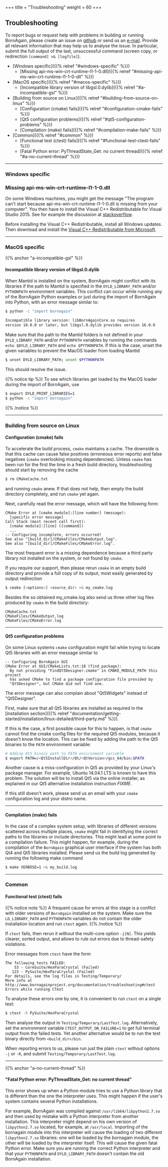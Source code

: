 +++
title = "Troubleshooting"
weight = 60
+++

## Troubleshooting

To report bugs or request help with problems in building or running BornAgain,
please create an issue on [github](https://github.com/scgmlz/BornAgain) or send us an [e-mail](mailto:contact@bornagainproject.org). Provide all relevant information that may help us to analyse the issue. In particular, submit the full output of the last, unsuccessful command (screen copy, or redirection `[command] >& [logfile]`).

* [Windows specific]({{% relref "#windows-specific" %}})
  * [Missing api-ms-win-crt-runtime-l1-1-0.dll]({{% relref "#missing-api-ms-win-crt-runtime-l1-1-0-dll" %}})
* [MacOS specific]({{% relref "#macos-specific" %}})
  * [Incompatible library version of libgsl.0.dylib]({{% relref "#a-incompatible-gsl" %}})
* [Building from source on Linux]({{% relref "#building-from-source-on-linux" %}})
  * [Configuration (cmake) fails]({{% relref "#configuration-cmake-fails" %}})
  * [Qt5 configuration problems]({{% relref "#qt5-configuration-problems" %}})
  * [Compilation (make) fails]({{% relref "#compilation-make-fails" %}})
* [Common]({{% relref "#common" %}})
  * [Functional test (ctest) fails]({{% relref "#functional-test-ctest-fails" %}})
  * [Fatal Python error: PyThreadState_Get: no current thread]({{% relref "#a-no-current-thread" %}})

<hr>

### Windows specific

### Missing api-ms-win-crt-runtime-l1-1-0.dll

On some Windows machines, you might get the message "The program can't start because api-ms-win-crt-runtime-l1-1-0.dll is missing from your computer". You then have to install the Visual C++ Redistributable for Visual Studio 2015. See for example the discussion at [stackoverflow](http://stackoverflow.com/questions/33265663/api-ms-win-crt-runtime-l1-1-0-dll-is-missing-when-open-office-file).

Before installing the Visual C++ Redistributable, install all Windows updates. Then download and install the [Visual C++ Redistributable from Microsoft](https://www.microsoft.com/en-us/download/details.aspx?id=48145).

<hr>

### MacOS specific

{{% anchor "a-incompatible-gsl" %}}
#### Incompatible library version of libgsl.0.dylib

When Mantid is installed on the system, BornAgain might conflict with its libraries if the path to Mantid is specified in the `DYLD_LIBRARY_PATH` and/or `PYTHONPATH` environment variables. This conflict can occur while running any of the BornAgain Python examples or just during the import of BornAgain into Python, with an error message similar to:

```bash
$ python -c "import bornagain"
 
Incompatible library version: libBornAgainCore.so requires
version 18.0.0 or later, but libgsl.0.dylib provides version 16.0.0
```

Make sure that the path to the Mantid folders is not defined in your `DYLD_LIBRARY_PATH` and/or `PYTHONPATH` variables by running the commands `echo $DYLD_LIBRARY_PATH` and `echo $PYTHONPATH`. If this is the case, unset the given variables to prevent the MacOS loader from loading Mantid

```bash
$ unset DYLD_LIBRARY_PATH; unset $PYTHONPATH
```

This should resolve the issue.

{{% notice tip %}}
To see which libraries get loaded by the MacOS loader during the import of BornAgain, use

```bash
$ export DYLD_PRINT_LIBRARIES=1
$ python -c "import bornagain"
```
{{% /notice %}}

<hr>

### Building from source on Linux

#### Configuration (cmake) fails

To accelerate the build process, `cmake` maintains a cache. The downside is that this cache can cause false positives (erroneous error reports) and false negatives (`cmake` overlooking missing dependencies). Unless `cmake` has been run for the first the time in a fresh build directory, troubleshooting should start by removing the cache

```bash
$ rm CMakeCache.txt
```

and running `cmake` anew. If that does not help, then empty the build directory completely, and run `cmake` yet again.

Next, carefully read the error message, which will have the following form:

```
CMake Error at [cmake module]:[line number] (message):
  [specific error message]
Call Stack (most recent call first):
  [cmake module]:[line] ([command])
  ...
-- Configuring incomplete, errors occurred!
See also "[build_dir]/CMakeFiles/CMakeOutput.log".
See also "[build_dir]/CMakeFiles/CMakeError.log".
```

The most frequent error is a missing dependence because a third party library not installed on the system, or not found by `cmake`.

If you require our support, then please rerun `cmake` in an empty build directory and provide a full copy of its output, most easily generated by output redirection

```bash
$ cmake [<options>] <source_dir> >& my_cmake.log
```

Besides the so obtained my_cmake.log also send us three other log files produced by `cmake` in the build directory:

```
CMakeCache.txt
CMakeFiles/CMakeOutput.log
CMakeFiles/CMakeError.log
```

<hr>

#### Qt5 configuration problems

On some Linux systems `cmake` configuration might fail while trying to locate Qt5 libraries with an error message similar to

```
-- Configuring BornAgain GUI
CMake Error at GUI/CMakeLists.txt:18 (find_package):
  By not providing "FindQt5Designer.cmake" in CMAKE_MODULE_PATH this project
  has asked CMake to find a package configuration file provided by
  "Qt5Designer", but CMake did not find one.
```

The error message can also complain about "Qt5Widgets" instead of "Qt5Designer".

First, make sure that all Qt5 libraries are installed as required in the [installation section]({{% relref "documentation/getting-started/installation/linux-detailed/third-party.md" %}}).

If this is the case, a first possible cause for this to happen, is that `cmake` cannot find the cmake config files for the required Qt5 modules, because it doesn't know the location. This can be fixed by adding the path to the Qt5 binaries to the `PATH` environment variable:

```bash
# Adding Qt5 binary path to PATH environment variable
$ export PATH=/<Qt5InstallDir>/Qt/<QtVersion>/gcc_64/bin:$PATH
```

Another cause is a miss-configuration in Qt5 as provided by your Linux's package manager. For example, Ubuntu 14.04.1 LTS is known to have this problem. The solution will be to install Qt5 via the online installer, as explained in our Qt5 alternative installation instruction *FIXME*.

If this still doesn't work, please send us an email with your `cmake` configuration log and your distro name.

<hr>

#### Compilation (make) fails

In the case of a complex system setup, with libraries of different versions scattered across multiple places, `cmake` might fail in identifying the correct paths to the libraries or include directories. This might lead at some point to a compilation failure. This might happen, for example, during the compilation of the `BornAgain` graphical user interface if the system has both Qt4 and Qt5 libraries installed. Please send us the build log generated by running the following make command

```bash
$ make VERBOSE=1 >& my_build.log
```

<hr>

### Common

#### Functional test (ctest) fails

{{% notice note %}}
A frequent cause for errors at this stage is a conflict with older versions of `BornAgain` installed on the system. Make sure the `LD_LIBRARY_PATH` and `PYTHONPATH` variables do not contain the older installation location and run `ctest` again.
{{% /notice %}}

If `ctest` fails, then rerun it without the multi-core option `-j[N]`. This yields clearer, sorted output, and allows to rule out errors due to thread-safety violations.

Error messages from `ctest` have the form

```
The following tests FAILED:
    53 - CoreSuite/HexParaCrystal (Failed)
   123 - PySuite/HexParaCrystal (Failed)
For details, see the log files in Testing/Temporary/
More info at http://www.bornagainproject.org/documentation/troubleshooting#ctest
Errors while running CTest
```

To analyse these errors one by one, it is convenient to run `ctest` on a single test:

```bash
$ ctest -R PySuite/HexParaCrystal
```

Then analyse the output in `Testing/Temporary/LastTest.log`. Alternatively, set the environment variable `CTEST_OUTPUT_ON_FAILURE=1` to get full terminal output from the failed tests. Yet another alternative would be to run the test binary directly from `<build_dir>/bin`.

When reporting errors to us, please run just the plain `ctest` without options `-j` or `-R`, and submit `Testing/Temporary/LastTest.log`.

<hr>

{{% anchor "a-no-current-thread" %}}
#### "Fatal Python error: PyThreadState_Get: no current thread"

This error shows up when a Python module tries to use a Python library that is different than the one the interpreter uses. This might happen if the user's system contains several  Python installations.

For example, BornAgain was compiled against `/usr/lib64/libpython2.7.so` and then used by mistake with a Python interpreter from another installation. This interpreter might depend on his own version of `libpython2.7.so`  located, for example, at `/usr/local`. Importing of the bornagain module into this interpreter will cause the loading of two different `libpython2.7.so` libraries: one will be loaded by the bornagain module, the other will be loaded by the interpreter itself. This will cause the given fatal Python error. Make sure you are running the correct Python interpreter and that your `PYTHONPATH` and `DYLD_LIBRARY_PATH` doesn't contain the old BornAgain installation.

